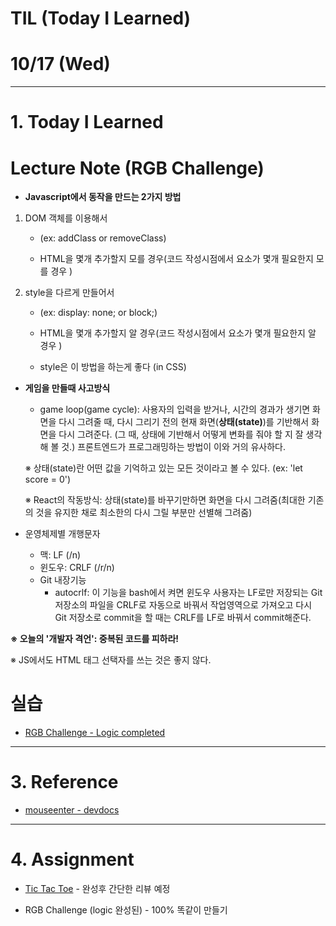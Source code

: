 # TIL (Today I Learned)

# 10/17 (Wed) 



---

# 1. Today I Learned

# Lecture Note (RGB Challenge)

- **Javascript에서 동작을 만드는 2가지 방법**

1. DOM 객체를 이용해서

   - (ex: addClass or removeClass)

   - HTML을 몇개 추가할지 모를 경우(코드 작성시점에서 요소가 몇개 필요한지 모를 경우 )

2. style을 다르게 만들어서 

   - (ex: display: none; or block;)

   - HTML을 몇개 추가할지 알 경우(코드 작성시점에서 요소가 몇개 필요한지 알 경우 )
   - style은 이 방법을 하는게 좋다 (in CSS)



- **게임을 만들때 사고방식**

  - game loop(game cycle): 사용자의 입력을 받거나, 시간의 경과가 생기면 화면을 다시 그려줄 때, 다시 그리기 전의 현재 화면(**상태(state)**)를 기반해서 화면을 다시 그려준다. (그 때, 상태에 기반해서 어떻게 변화를 줘야 할 지 잘 생각해 볼 것.) 프론트엔드가 프로그래밍하는 방법이 이와 거의 유사하다. 



  ※ 상태(state)란 어떤 값을 기억하고 있는 모든 것이라고 볼 수 있다. (ex: 'let score = 0')

  ※ React의 작동방식: 상태(state)를 바꾸기만하면 화면을 다시 그려줌(최대한 기존의 것을 유지한 채로 최소한의 다시 그릴 부분만 선별해 그려줌) 



- 운영체제별 개행문자
  - 맥: LF (/n)
  - 윈도우: CRLF (/r/n)
  - Git 내장기능
    - autocrlf: 이 기능을 bash에서 켜면 윈도우 사용자는 LF로만 저장되는 Git 저장소의 파일을 CRLF로 자동으로 바꿔서 작업영역으로 가져오고 다시 Git 저장소로 commit을 할 때는 CRLF를 LF로 바꿔서 commit해준다. 



**※ 오늘의 '개발자 격언': 중복된 코드를 피하라!**

※ JS에서도 HTML 태그 선택자를 쓰는 것은 좋지 않다. 



# 실습

- [RGB Challenge - Logic completed](https://codepen.io/yoonjp/pen/EdQVdR)

---

# 3. Reference

- [mouseenter - devdocs](http://devdocs.io/dom_events/mouseenter)



---

# 4. Assignment

- [Tic Tac Toe](https://www.google.co.kr/search?q=tictactoe&oq=tictactoe&aqs=chrome..69i57j0l5.2269j0j1&sourceid=chrome&ie=UTF-8) - 완성후 간단한 리뷰 예정

- RGB Challenge (logic 완성된) - 100% 똑같이 만들기 

















